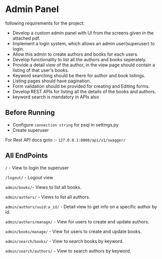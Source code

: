 # Admin Panel

following requirements for the project:
* Develop a custom admin panel with UI from the screens given in the attached pdf.
* Implement a login system, which allows an admin user(superuser) to login.
* Allow this admin to create authors and books for each users.
* Develop functionality to list all the authors and books seperately.
* Provide a detail view of the author, in the view page should contain a listing of that user's books.
* Keyword searching should be there for author and book listings.
* Listing pages should have pagination.
* Form validation should be provided for  creating and Editing forms.
* Develop REST APIs for listing all the details of the books and authors.
* keyword search is mandatory in APIs also

Before Running
--
* Configure ``` connection string ``` for psql in settings.py
* Create superuser
  
 For Rest API docs goto :- ```127.0.0.1:8000/api/v1/swagger/```

 All EndPoints
 --
```/``` - View to login the superuser

```/logout/``` - Logout view

``` admin/books/ ```- Views to list all books.

```admin/authors/``` - Views to list all authors.

```admin/authors/uuid:a_id/``` - Detail view to get info on a specific author by id.

```admin/authors/manage/``` - View for users to create and update authors.

```admin/books/manage/``` - View for users to create and update books.

```admin/search/books/``` - View to search books by keyword.

```admin/search/authors/``` - View to search authors by keyword.

